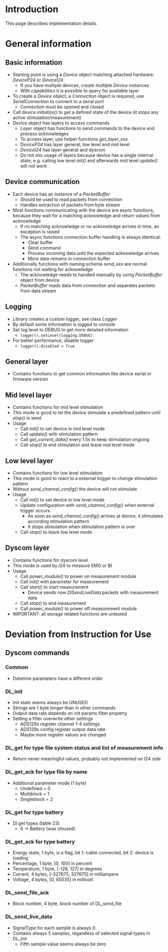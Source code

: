 # Introduction
This page describes implementation details.

# General information

## Basic information
- Starting point is using a _Device_ object matching attached hardware: _DeviceP24_ or _DeviceI24_
  - If you have multiple devices, create multiple _Device_ instances
  - With _capabilities_ it is possible to query for available layer
- To create a _Device_ object, a _Connection_ object is required, use _SerialConnection_ to connect to a serial port
  - _Connection_ must be opened and closed
- Call _device.initialize()_ to get a defined state of the device (it stops any active stimulation/measurement)
- _Device_ object has layers to access commands
  - _Layer_ object has functions to send commands to the device and process acknowledges
  - To access layer, use helper functions _get\_layer\_xxx_
  - _DeviceP24_ has layer general, low level and mid level
  - _DeviceI24_ has layer general and dyscom
  - Do not mix usage of layers because device has a single internal state, e.g. calling low level _init()_ and afterwards mid level _update()_ will not work

## Device communication
- Each device has an instance of a _PacketBuffer_
  - Should be used to read packets from connection
  - Handles extraction of packets from byte stream
- Most functions communicating with the device are async functions, because they wait for a matching acknowledge and return values from acknowledge
  - If no matching acknowledge or no acknowledge arrives in time, an exception is raised
  - The async functions connection buffer handling is always identical:
    - Clear buffer
    - Send command
    - Process incoming data until the expected acknowledge arrives
    - More data remains in connection buffer
- Additionally functions with naming schema _send_xxx_ are normal functions not waiting for acknowledge
  - The acknowledge needs to handled manually by using _PacketBuffer_ object from device
  - _PacketBuffer_ reads data from connection and separates packets from data stream

## Logging
- Library creates a custom logger, see class _Logger_
- By default some information is logged to console
- Set log level to DEBUG to get more detailed information
  - `logger().setLevel(logging.DEBUG)`
- For better performance, disable logger
  - `logger().disabled = True`

## General layer
- Contains functions to get common information like device serial or firmware version

## Mid level layer
- Contains functions for mid level stimulation
- This mode is good to let the device stimulate a predefined pattern until _stop()_ is send
- Usage
  - Call _init()_ to set device in mid level mode
  - Call _update()_ with stimulation pattern
  - Call _get_current_data()_ every 1.5s to keep stimulation ongoing
  - Call _stop()_ to end stimulation and leave mid level mode

## Low level layer
- Contains functions for low level stimulation
- This mode is good to react to a external trigger to change stimulation pattern
- Without _send_channel_config()_ the device will not stimulate
- Usage
  - Call _init()_ to set device in low level mode
  - Update configuration with _send_channel_config()_ when external trigger occurs
    - As soon as _send_channel_config()_ arrives at device, it stimulates according stimulation pattern
    - It stops stimulation when stimulation pattern is over
  - Call _stop()_ to leave low level mode

## Dyscom layer
- Contains functions for dyscom level
- This mode is used by I24 to measure EMG or BI
- Usage
  - Call _power_module()_ to power on measurement module
  - Call _init()_ with parameter for measurement
  - Call _start()_ to start measurement
    - Device sends now _DlSendLiveData_ packets with measurement data
  - Call _stop()_ to end measurement
  - Call _power_module()_ to power off measurement module
- IMPORTANT: all storage related functions are untested

# Deviation from Instruction for Use

## Dyscom commands

### Common
- Datetime parameters have a different order

### DL_init
- Init state seems always be UNUSED
- Strings are 1 byte longer than in other commands
- Output data rate depends on init params filter property
- Setting a filter overwrite other settings
  - ADS129x register channel 1-4 settings
  - ADS129x config register output data rate
  - Maybe more register values are changed

### DL_get for type file system status and list of measurement info
- Return never meaningful values, probably not implemented on I24 side

### DL_get_ack for type file by name
- Additional parameter mode (1 byte)
  - Undefined = 0
  - Multiblock = 1
  - Singleblock = 2

### DL_get for type battery
- Dl get types (table 23)
  - 0 -> Battery (was Unused)

### DL_get_ack for type battery
- Energy state, 1 byte, is a flag, bit 1: cable connected, bit 2: device is loading
- Percentage, 1 byte, [0, 100] in percent
- Temperature, 1 byte, [-128, 127] in degrees
- Current, 4 bytes, [-327675, 327675] in milliampere
- Voltage, 4 bytes, [0, 65535] in millivolt

### DL_send_file_ack
- Block number, 4 byte, block number of DL_send_file

### DL_send_live_data
- SignalType for each sample is always 0
- Contains always 5 samples, regardless of selected signal types in DL_init
  - Fifth sample value seems always be zero